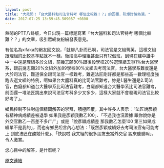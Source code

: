 ```yaml
---
layout: post
title: "大哉問！「台大醫科和司法官特考 哪個比較難？？」的回覆，引爆討論熱潮。"
date: 2017-07-25 13:59:45.509057 +0800
---
```


熱鬧的PTT八卦版，今日出現一篇標題寫著「台大醫科和司法官特考 哪個比較難？？」的文章，吸引眾網友紛紛發表意見。

有位名為xifaka的網友回文說，「就聊八卦而已啊，司法官是文組菁英，這樣文組跟理組的比較基準點就不一樣，後段高中理組甚至只有12個班，到現在建中雄中中一中還是理組多於文組，前幾志願80%跟後段學校20%選理組去爭1%台大醫學系，跟前幾志願20%文組外加89學校80%文組去考司法官，台大醫學系難度還是大於司法官，難道保全跟司法官一樣難考，難道法匠剛好都是那些高一數理程度強跑去選文組的特例，啊如果台大醬料真的比司法官難考，妳是1.醫生還是2.司法官，白癡都知道台大醫學系比司法官難考，白癡都知道台大醫學系比司法官難考，前面還一堆法匠跳出來說司法官考科多少又多少，這樣大家就不會發現司法官比較好考了」。

鄉民控制不住對這個精闢解答的崇拜，積極回覆，其中許多人表示：「法匠說彥穎有精神病成績差被退學 如果我是彥穎我數乙100」、「不過我也沒證據 跟你說你是外交官數乙一百差不多ㄏㄏ」或是「說彥穎成績差 那我數乙怎麼100 第三如果成績單不是我的」，而也有鄉民坦言內心想法：「既然彥穎成績好去考司法官有可能考上 到底法匠在酸她什麼」、「快說啦 我文組的很多朋友去當外交官 說來聽聽啊」，令人激賞。

您心目中的解答，是什麼呢？

<a href = "https://www.ptt.cc/bbs/Gossiping/M.1500941533.A.57E.html">原文連結</a>

